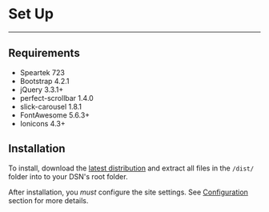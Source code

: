 # Set Up
---

## Requirements 
- Speartek 723
- Bootstrap 4.2.1
- jQuery 3.3.1+
- perfect-scrollbar 1.4.0
- slick-carousel 1.8.1
- FontAwesome 5.6.3+
- Ionicons 4.3+

## Installation
To install, download the [latest distribution](https://github.com/rshelnutt/st-bootstrap/archive/v1.0-athena.zip) and extract all files in the `/dist/` folder into to your DSN's root folder.

After installation, you *must* configure the site settings. See [Configuration](/config.md) section for more details.
